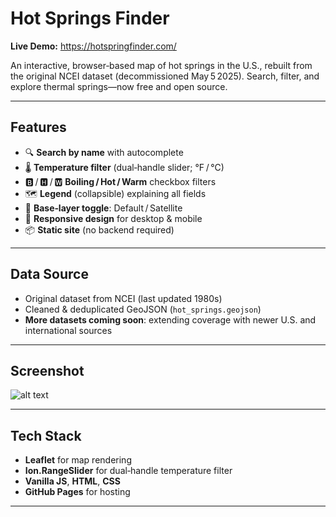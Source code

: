 # Hot Springs Finder

**Live Demo:** https://hotspringfinder.com/

An interactive, browser‑based map of hot springs in the U.S., rebuilt from the original NCEI dataset (decommissioned May 5 2025). Search, filter, and explore thermal springs—now free and open source.

---

## Features

- 🔍 **Search by name** with autocomplete  
- 🌡️ **Temperature filter** (dual‑handle slider; °F / °C)  
- 🅱️ / 🅷 / 🆆 **Boiling / Hot / Warm** checkbox filters  
- 🗺️ **Legend** (collapsible) explaining all fields  
- 🔄 **Base‑layer toggle**: Default / Satellite  
- 📱 **Responsive design** for desktop & mobile  
- 📦 **Static site** (no backend required)  

---

## Data Source

- Original dataset from NCEI (last updated 1980s)  
- Cleaned & deduplicated GeoJSON (`hot_springs.geojson`)  
- **More datasets coming soon**: extending coverage with newer U.S. and international sources

---

## Screenshot

![alt text](image.png)

---

## Tech Stack

- **Leaflet** for map rendering  
- **Ion.RangeSlider** for dual‑handle temperature filter  
- **Vanilla JS**, **HTML**, **CSS**  
- **GitHub Pages** for hosting  

---


